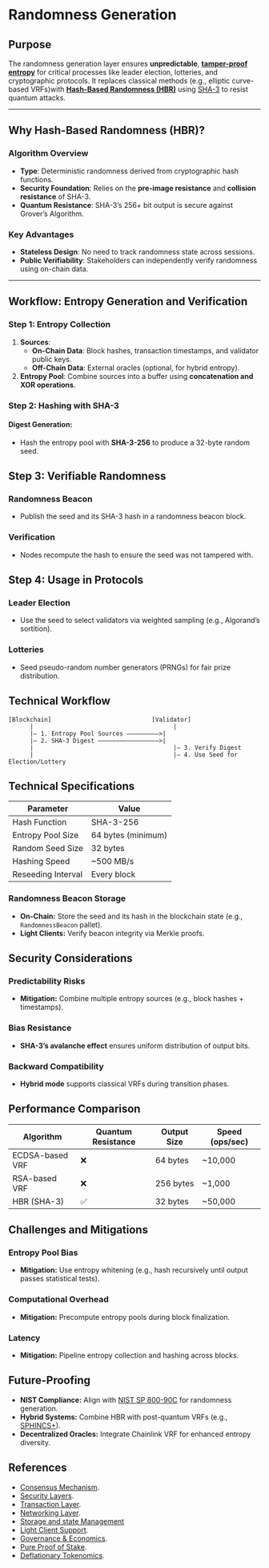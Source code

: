 # Randomness Generation

## **Purpose**

The randomness generation layer ensures **unpredictable**, [**tamper-proof entropy**](#workflow-entropy-generation-and-verification) for 
critical processes like leader election, lotteries, and cryptographic protocols. It replaces classical methods 
(e.g., elliptic curve-based VRFs)with [**Hash-Based Randomness (HBR)**](#algorithm-overview) using [SHA-3](#step-2-hashing-with-sha-3) to resist 
quantum attacks.

---

## **Why Hash-Based Randomness (HBR)?**

### **Algorithm Overview**

- **Type**: Deterministic randomness derived from cryptographic hash functions.
- **Security Foundation**: Relies on the **pre-image resistance** and **collision resistance** of SHA-3.
- **Quantum Resistance**: SHA-3’s 256+ bit output is secure against Grover’s Algorithm.

### **Key Advantages**

- **Stateless Design**: No need to track randomness state across sessions.
- **Public Verifiability**: Stakeholders can independently verify randomness using on-chain data.

---

## **Workflow: Entropy Generation and Verification**

### **Step 1: Entropy Collection**

1. **Sources**:
    - **On-Chain Data**: Block hashes, transaction timestamps, and validator public keys.
    - **Off-Chain Data**: External oracles (optional, for hybrid entropy).
2. **Entropy Pool**: Combine sources into a buffer using **concatenation and XOR operations**.

### **Step 2: Hashing with SHA-3**

#### Digest Generation:

- Hash the entropy pool with **SHA-3-256** to produce a 32-byte random seed.

## Step 3: Verifiable Randomness

### Randomness Beacon

- Publish the seed and its SHA-3 hash in a randomness beacon block.

### Verification

- Nodes recompute the hash to ensure the seed was not tampered with.

## Step 4: Usage in Protocols

### Leader Election

- Use the seed to select validators via weighted sampling (e.g., Algorand’s sortition).

### Lotteries

- Seed pseudo-random number generators (PRNGs) for fair prize distribution.

## Technical Workflow

```plaintext
[Blockchain]                            [Validator]  
      |                                       |  
      |— 1. Entropy Pool Sources —————————>|  
      |— 2. SHA-3 Digest —————————————————>|  
      |                                       |— 3. Verify Digest  
      |                                       |— 4. Use Seed for Election/Lottery  
```

## Technical Specifications

| Parameter          | Value              |
|--------------------|--------------------|
| Hash Function      | SHA-3-256          |
| Entropy Pool Size  | 64 bytes (minimum) |
| Random Seed Size   | 32 bytes           |
| Hashing Speed      | ~500 MB/s          |
| Reseeding Interval | Every block        |

### Randomness Beacon Storage

- **On-Chain:** Store the seed and its hash in the blockchain state (e.g., `RandomnessBeacon` pallet).
- **Light Clients:** Verify beacon integrity via Merkle proofs.

## Security Considerations

### Predictability Risks

- **Mitigation:** Combine multiple entropy sources (e.g., block hashes + timestamps).

### Bias Resistance

- **SHA-3’s avalanche effect** ensures uniform distribution of output bits.

### Backward Compatibility

- **Hybrid mode** supports classical VRFs during transition phases.

## Performance Comparison

| Algorithm       | Quantum Resistance | Output Size | Speed (ops/sec) |
|-----------------|--------------------|-------------|-----------------|
| ECDSA-based VRF | ❌                  | 64 bytes    | ~10,000         |
| RSA-based VRF   | ❌                  | 256 bytes   | ~1,000          |
| HBR (SHA-3)     | ✅                  | 32 bytes    | ~50,000         |

## Challenges and Mitigations

### Entropy Pool Bias

- **Mitigation:** Use entropy whitening (e.g., hash recursively until output passes statistical tests).

### Computational Overhead

- **Mitigation:** Precompute entropy pools during block finalization.

### Latency

- **Mitigation:** Pipeline entropy collection and hashing across blocks.

## Future-Proofing

- **NIST Compliance:** Align with [NIST SP 800-90C](https://csrc.nist.gov/publications/detail/sp/800-90c/final) for
  randomness generation.
- **Hybrid Systems:** Combine HBR with post-quantum VRFs (e.g., [SPHINCS+](https://sphincs.org/)).
- **Decentralized Oracles:** Integrate Chainlink VRF for enhanced entropy diversity.

## References

- [Consensus Mechanism](https://github.com/GradeLabz/quantum-resistant-blockchain-docs/blob/main/1.0%20Introduction/1.0%20Introduction.md).
- [Security Layers](https://github.com/GradeLabz/quantum-resistant-blockchain-docs/tree/main/3.0%20Security%20Layers).
- [Transaction Layer](https://github.com/GradeLabz/quantum-resistant-blockchain-docs/blob/main/2.0%20Core%20Blockchain%20Features/2.2%20transaction-layer.md).
- [Networking Layer](https://github.com/GradeLabz/quantum-resistant-blockchain-docs/blob/main/3.0%20Security%20Layers/3.2%20networking-layer.md).
- [Storage and state Management](https://github.com/GradeLabz/quantum-resistant-blockchain-docs/blob/main/3.0%20Security%20Layers/3.3%20storage-and-state-management.md)
- [Light Client Support](https://github.com/GradeLabz/quantum-resistant-blockchain-docs/blob/main/4.0%20Supporting%20Features/4.1%20light-client-support.md).
- [Governance & Economics](https://github.com/GradeLabz/quantum-resistant-blockchain-docs/tree/main/5.0%20Governance%20and%20Economics).
- [Pure Proof of Stake](https://github.com/GradeLabz/quantum-resistant-blockchain-docs/blob/main/5.0%20Governance%20and%20Economics/5.2%20pure-proof-of-stake.md).
- [Deflationary Tokenomics](https://github.com/GradeLabz/quantum-resistant-blockchain-docs/blob/main/5.0%20Governance%20and%20Economics/5.3%20deflationary-tokenomics.md).
